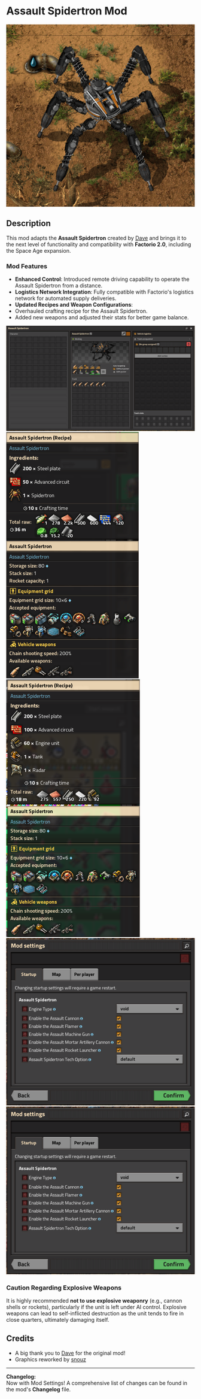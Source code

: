 # Assault Spidertron Mod

![Assault Spidertron](https://github.com/DiabloPower/assault_spidertron/raw/main/screenshots/Screenshot_AS.png)

## Description

This mod adapts the **Assault Spidertron** created by [Dave](https://mods.factorio.com/user/Dave-1993_) and brings it to the next level of functionality and compatibility with **Factorio 2.0**, including the Space Age expansion.  

### **Mod Features**
- **Enhanced Control**: Introduced remote driving capability to operate the Assault Spidertron from a distance.  
- **Logistics Network Integration**: Fully compatible with Factorio's logistics network for automated supply deliveries.  
- **Updated Recipes and Weapon Configurations**:  
- Overhauled crafting recipe for the Assault Spidertron.  
- Added new weapons and adjusted their stats for better game balance.  

![Inventory](https://github.com/DiabloPower/assault_spidertron/raw/main/screenshots/Screenshot_inventory.png)
![Stats matter!](https://github.com/DiabloPower/assault_spidertron/raw/main/screenshots/Screenshot_stats.png)
![Stats matter!](https://github.com/DiabloPower/assault_spidertron/raw/main/screenshots/Screenshot_stats_02.png)
![Mod Settings default](https://github.com/DiabloPower/assault_spidertron/raw/main/screenshots/Screenshot_settings_01.png)
![Mod Settings alternate](https://github.com/DiabloPower/assault_spidertron/raw/main/screenshots/Screenshot_settings_01.png)

### **Caution Regarding Explosive Weapons**
It is highly recommended **not to use explosive weaponry** (e.g., cannon shells or rockets), particularly if the unit is left under AI control. Explosive weapons can lead to self-inflicted destruction as the unit tends to fire in close quarters, ultimately damaging itself.

## Credits
- A big thank you to [Dave](https://mods.factorio.com/user/Dave-1993_) for the original mod!
- Graphics reworked by [snouz](https://mods.factorio.com/user/snouz)

---

**Changelog:**  
Now with Mod Settings!
A comprehensive list of changes can be found in the mod's **Changelog** file.
